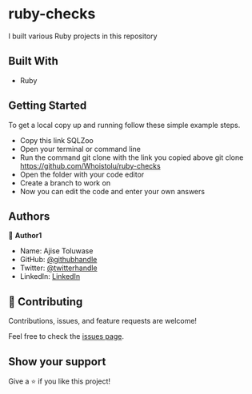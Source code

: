 # ruby-checks


I built various Ruby projects in this repository

## Built With

- Ruby


## Getting Started

To get a local copy up and running follow these simple example steps.

- Copy this link SQLZoo
- Open your terminal or command line
- Run the command git clone with the link you copied above git clone https://github.com/Whoistolu/ruby-checks
- Open the folder with your code editor
- Create a branch to work on
- Now you can edit the code and enter your own answers


## Authors

👤 **Author1**

- Name: Ajise Toluwase
- GitHub: [@githubhandle](https://github.com/Whoistolu)
- Twitter: [@twitterhandle](https://twitter.com/Littletolu)
- LinkedIn: [LinkedIn](https://www.linkedin.com/in/toluwase-ajise-9b40411b2/)


## 🤝 Contributing

Contributions, issues, and feature requests are welcome!

Feel free to check the [issues page](../../issues/).

## Show your support

Give a ⭐️ if you like this project!
